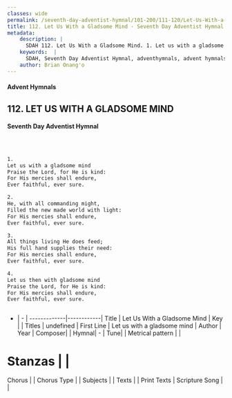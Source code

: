 ```yaml
---
classes: wide
permalink: /seventh-day-adventist-hymnal/101-200/111-120/Let-Us-With-a-Gladsome-Mind/
title: 112. Let Us With a Gladsome Mind - Seventh Day Adventist Hymnal
metadata:
    description: |
      SDAH 112. Let Us With a Gladsome Mind. 1. Let us with a gladsome mind Praise the Lord, for He is kind: For His mercies shall endure, Ever faithful, ever sure.
    keywords:  |
      SDAH, Seventh Day Adventist Hymnal, adventhymnals, advent hymnals, Let Us With a Gladsome Mind, Let us with a gladsome mind 
    author: Brian Onang'o
---
```


#### Advent Hymnals
## 112. LET US WITH A GLADSOME MIND
#### Seventh Day Adventist Hymnal

```txt



1.
Let us with a gladsome mind
Praise the Lord, for He is kind:
For His mercies shall endure,
Ever faithful, ever sure.

2.
He, with all commanding might,
Filled the new made world with light:
For His mercies shall endure,
Ever faithful, ever sure.

3.
All things living He does feed;
His full hand supplies their need:
For His mercies shall endure,
Ever faithful, ever sure.

4.
Let us then with gladsome mind
Praise the Lord, for He is kind:
For His mercies shall endure,
Ever faithful, ever sure.



```

- |   -  |
-------------|------------|
Title | Let Us With a Gladsome Mind |
Key |  |
Titles | undefined |
First Line | Let us with a gladsome mind |
Author | 
Year | 
Composer|  |
Hymnal|  - |
Tune|  |
Metrical pattern | |
# Stanzas |  |
Chorus |  |
Chorus Type |  |
Subjects |  |
Texts |  |
Print Texts | 
Scripture Song |  |
  
